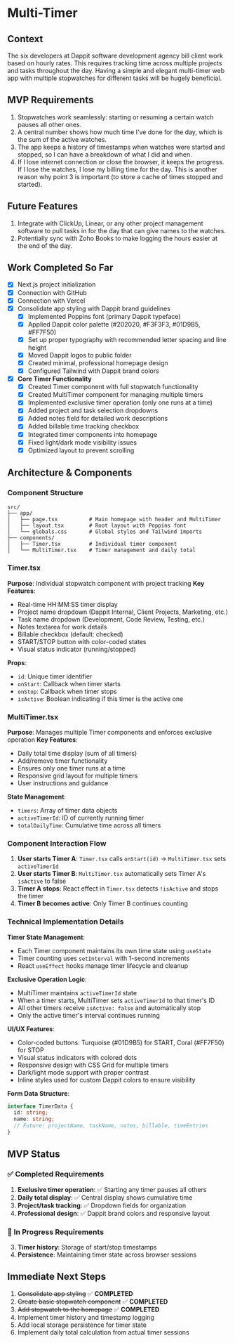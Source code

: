 # Multi-Timer

## Context

The six developers at Dappit software development agency bill client work based on hourly rates. This requires tracking time across multiple projects and tasks throughout the day. Having a simple and elegant multi-timer web app with multiple stopwatches for different tasks will be hugely beneficial.

## MVP Requirements

1. Stopwatches work seamlessly: starting or resuming a certain watch pauses all other ones.
2. A central number shows how much time I’ve done for the day, which is the sum of the active watches.
3. The app keeps a history of timestamps when watches were started and stopped, so I can have a breakdown of what I did and when.
4. If I lose internet connection or close the browser, it keeps the progress. If I lose the watches, I lose my billing time for the day. This is another reason why point 3 is important (to store a cache of times stopped and started).

## Future Features

1. Integrate with ClickUp, Linear, or any other project management software to pull tasks in for the day that can give names to the watches.
2. Potentially sync with Zoho Books to make logging the hours easier at the end of the day.

## Work Completed So Far

- [x] Next.js project initialization
- [x] Connection with GitHub
- [x] Connection with Vercel
- [x] Consolidate app styling with Dappit brand guidelines
  - [x] Implemented Poppins font (primary Dappit typeface)
  - [x] Applied Dappit color palette (#202020, #F3F3F3, #01D9B5, #FF7F50)
  - [x] Set up proper typography with recommended letter spacing and line height
  - [x] Moved Dappit logos to public folder
  - [x] Created minimal, professional homepage design
  - [x] Configured Tailwind with Dappit brand colors
- [x] **Core Timer Functionality**
  - [x] Created Timer component with full stopwatch functionality
  - [x] Created MultiTimer component for managing multiple timers
  - [x] Implemented exclusive timer operation (only one runs at a time)
  - [x] Added project and task selection dropdowns
  - [x] Added notes field for detailed work descriptions
  - [x] Added billable time tracking checkbox
  - [x] Integrated timer components into homepage
  - [x] Fixed light/dark mode visibility issues
  - [x] Optimized layout to prevent scrolling

## Architecture & Components

### Component Structure
```
src/
├── app/
│   ├── page.tsx          # Main homepage with header and MultiTimer
│   ├── layout.tsx        # Root layout with Poppins font
│   └── globals.css       # Global styles and Tailwind imports
├── components/
│   ├── Timer.tsx         # Individual timer component
│   └── MultiTimer.tsx    # Timer management and daily total
```

### Timer.tsx
**Purpose**: Individual stopwatch component with project tracking
**Key Features**:
- Real-time HH:MM:SS timer display
- Project name dropdown (Dappit Internal, Client Projects, Marketing, etc.)
- Task name dropdown (Development, Code Review, Testing, etc.)
- Notes textarea for work details
- Billable checkbox (default: checked)
- START/STOP button with color-coded states
- Visual status indicator (running/stopped)

**Props**:
- `id`: Unique timer identifier
- `onStart`: Callback when timer starts
- `onStop`: Callback when timer stops  
- `isActive`: Boolean indicating if this timer is the active one

### MultiTimer.tsx
**Purpose**: Manages multiple Timer components and enforces exclusive operation
**Key Features**:
- Daily total time display (sum of all timers)
- Add/remove timer functionality
- Ensures only one timer runs at a time
- Responsive grid layout for multiple timers
- User instructions and guidance

**State Management**:
- `timers`: Array of timer data objects
- `activeTimerId`: ID of currently running timer
- `totalDailyTime`: Cumulative time across all timers

### Component Interaction Flow
1. **User starts Timer A**: `Timer.tsx` calls `onStart(id)` → `MultiTimer.tsx` sets `activeTimerId`
2. **User starts Timer B**: `MultiTimer.tsx` automatically sets Timer A's `isActive` to false
3. **Timer A stops**: React effect in `Timer.tsx` detects `!isActive` and stops the timer
4. **Timer B becomes active**: Only Timer B continues counting

### Technical Implementation Details

**Timer State Management**:
- Each Timer component maintains its own time state using `useState`
- Timer counting uses `setInterval` with 1-second increments
- React `useEffect` hooks manage timer lifecycle and cleanup

**Exclusive Operation Logic**:
- MultiTimer maintains `activeTimerId` state
- When a timer starts, MultiTimer sets `activeTimerId` to that timer's ID
- All other timers receive `isActive: false` and automatically stop
- Only the active timer's interval continues running

**UI/UX Features**:
- Color-coded buttons: Turquoise (#01D9B5) for START, Coral (#FF7F50) for STOP
- Visual status indicators with colored dots
- Responsive design with CSS Grid for multiple timers
- Dark/light mode support with proper contrast
- Inline styles used for custom Dappit colors to ensure visibility

**Form Data Structure**:
```typescript
interface TimerData {
  id: string;
  name: string;
  // Future: projectName, taskName, notes, billable, timeEntries
}
```

## MVP Status

### ✅ Completed Requirements
1. **Exclusive timer operation**: ✅ Starting any timer pauses all others
2. **Daily total display**: ✅ Central display shows cumulative time
3. **Project/task tracking**: ✅ Dropdown fields for organization
4. **Professional design**: ✅ Dappit brand colors and responsive layout

### 🔄 In Progress Requirements
3. **Timer history**: Storage of start/stop timestamps
4. **Persistence**: Maintaining timer state across browser sessions

## Immediate Next Steps

1. ~~Consolidate app styling~~ ✅ **COMPLETED**
2. ~~Create basic stopwatch component~~ ✅ **COMPLETED**
3. ~~Add stopwatch to the homepage~~ ✅ **COMPLETED**
4. Implement timer history and timestamp logging
5. Add local storage persistence for timer state
6. Implement daily total calculation from actual timer sessions